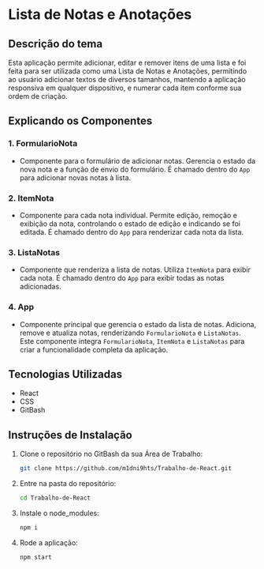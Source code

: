 # Lista de Notas e Anotações

## Descrição do tema
Esta aplicação permite adicionar, editar e remover itens de uma lista e foi feita para ser utilizada como uma Lista de Notas e Anotações, permitindo ao usuário adicionar textos de diversos tamanhos, mantendo a aplicação responsiva em qualquer dispositivo, e numerar cada item conforme sua ordem de criação.

## Explicando os Componentes

### 1. FormularioNota
- Componente para o formulário de adicionar notas. Gerencia o estado da nova nota e a função de envio do formulário. É chamado dentro do `App` para adicionar novas notas à lista.

### 2. ItemNota
- Componente para cada nota individual. Permite edição, remoção e exibição da nota, controlando o estado de edição e indicando se foi editada. É chamado dentro do `App` para renderizar cada nota da lista.

### 3. ListaNotas
- Componente que renderiza a lista de notas. Utiliza `ItemNota` para exibir cada nota. É chamado dentro do `App` para exibir todas as notas adicionadas.

### 4. App
- Componente principal que gerencia o estado da lista de notas. Adiciona, remove e atualiza notas, renderizando `FormularioNota` e `ListaNotas`. Este componente integra `FormularioNota`, `ItemNota` e `ListaNotas` para criar a funcionalidade completa da aplicação.

## Tecnologias Utilizadas
- React
- CSS
- GitBash

## Instruções de Instalação
1. Clone o repositório no GitBash da sua Área de Trabalho:
   ```bash
   git clone https://github.com/m1dni9hts/Trabalho-de-React.git
2. Entre na pasta do repositório:
   ```bash
   cd Trabalho-de-React
3. Instale o node_modules:
   ```bash
   npm i
4. Rode a aplicação:
   ```bash
   npm start
